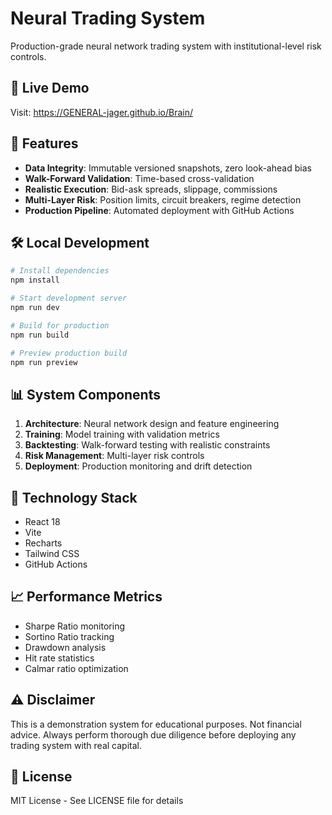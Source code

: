 # Neural Trading System

Production-grade neural network trading system with institutional-level risk controls.

## 🚀 Live Demo

Visit: https://GENERAL-jager.github.io/Brain/

## 🎯 Features

- **Data Integrity**: Immutable versioned snapshots, zero look-ahead bias
- **Walk-Forward Validation**: Time-based cross-validation
- **Realistic Execution**: Bid-ask spreads, slippage, commissions
- **Multi-Layer Risk**: Position limits, circuit breakers, regime detection
- **Production Pipeline**: Automated deployment with GitHub Actions

## 🛠️ Local Development

```bash
# Install dependencies
npm install

# Start development server
npm run dev

# Build for production
npm run build

# Preview production build
npm run preview
```

## 📊 System Components

1. **Architecture**: Neural network design and feature engineering
2. **Training**: Model training with validation metrics
3. **Backtesting**: Walk-forward testing with realistic constraints
4. **Risk Management**: Multi-layer risk controls
5. **Deployment**: Production monitoring and drift detection

## 🔧 Technology Stack

- React 18
- Vite
- Recharts
- Tailwind CSS
- GitHub Actions

## 📈 Performance Metrics

- Sharpe Ratio monitoring
- Sortino Ratio tracking
- Drawdown analysis
- Hit rate statistics
- Calmar ratio optimization

## ⚠️ Disclaimer

This is a demonstration system for educational purposes. Not financial advice.
Always perform thorough due diligence before deploying any trading system with real capital.

## 📄 License

MIT License - See LICENSE file for details
